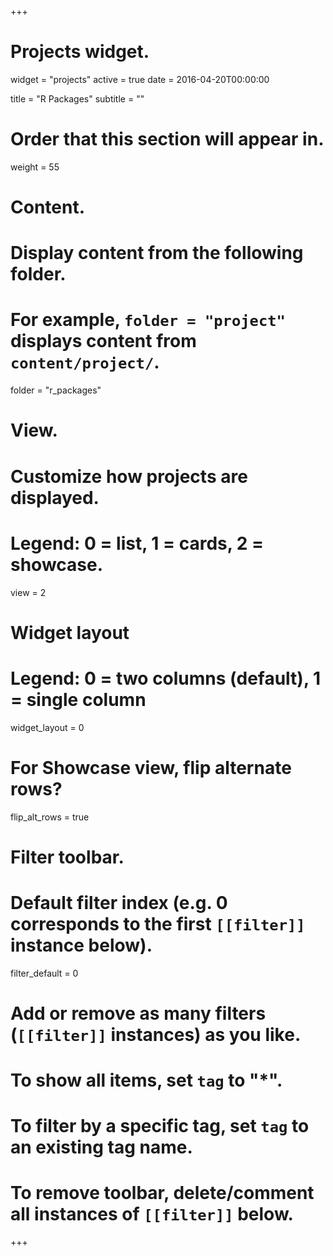 +++
# Projects widget.
widget = "projects"
active = true
date = 2016-04-20T00:00:00

title = "R Packages"
subtitle = ""

# Order that this section will appear in.
weight = 55

# Content.
# Display content from the following folder.
# For example, `folder = "project"` displays content from `content/project/`.
folder = "r_packages"

# View.
# Customize how projects are displayed.
# Legend: 0 = list, 1 = cards, 2 = showcase.
view = 2

# Widget layout
# Legend: 0 = two columns (default), 1 = single column
widget_layout = 0

# For Showcase view, flip alternate rows?
flip_alt_rows = true

# Filter toolbar.

# Default filter index (e.g. 0 corresponds to the first `[[filter]]` instance below).
filter_default = 0

# Add or remove as many filters (`[[filter]]` instances) as you like.
# To show all items, set `tag` to "*".
# To filter by a specific tag, set `tag` to an existing tag name.
# To remove toolbar, delete/comment all instances of `[[filter]]` below.

+++

